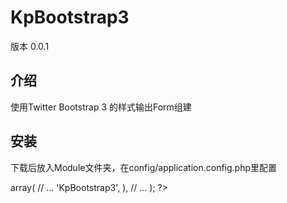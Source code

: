 KpBootstrap3
============
版本 0.0.1

介绍
------

使用Twitter Bootstrap 3 的样式输出Form组建

安装
------

下载后放入Module文件夹，在config/application.config.php里配置

<?php
return array(
    'modules' => array(
        // ...
        'KpBootstrap3',
    ),
    // ...
);
?>

